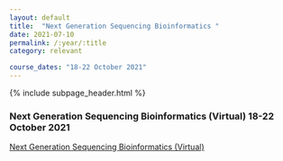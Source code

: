 ```yaml
---
layout: default
title:  "Next Generation Sequencing Bioinformatics "
date: 2021-07-10
permalink: /:year/:title
category: relevant

course_dates: "18-22 October 2021"
---
```


{% include subpage_header.html %}

### Next Generation Sequencing Bioinformatics (Virtual) 18-22 October 2021

[ Next Generation Sequencing Bioinformatics (Virtual)](https://coursesandconferences.wellcomeconnectingscience.org/event/next-generation-sequencing-bioinformatics-virtual-20211018/?utm_source=dotdigital&utm_medium=Email_Virtual&utm_campaign=NGSBio21_Virtual&utm_content=organic_email)